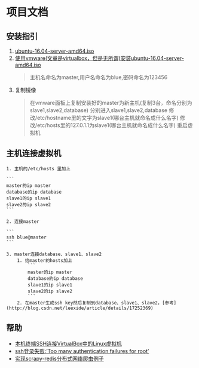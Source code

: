 # 项目文档

## 安装指引

1. [ubuntu-16.04-server-amd64.iso](http://releases.ubuntu.com/16.04/ubuntu-16.04-server-amd64.iso)
2. [使用vmware(文章是virtualbox，但是无所谓)安装ubuntu-16.04-server-amd64.iso](http://www.linuxidc.com/Linux/2016-08/134583.htm)
    > 主机名命名为master,用户名命名为blue,密码命名为123456
3. 复制镜像
    > 在vmware面板上复制安装好的master为新主机(复制3台，命名分别为slave1,slave2,database)
    > 分别进入slave1,slave2,database
    > 修改/etc/hostname里的文字为slave1(哪台主机就命名成什么名字)
    > 修改/etc/hosts里的127.0.1.1为slave1(哪台主机就命名成什么名字)
    > 重启虚拟机

## 主机连接虚拟机
    1. 主机的/etc/hosts 里加上
    
    ```
    master的ip master
    database的ip database
    slave1的ip slave1
    slave2的ip slave2
    ```
    
    2. 连接master
    
    ```
    ssh blue@master
    ```
    
    3. master连接database、slave1、slave2
        1. 给master的hosts加上
            ```
            master的ip master
            database的ip database
            slave1的ip slave1
            slave2的ip slave2
            ```
        2. 在master生成ssh key然后复制到database、slave1、slave2，[参考](http://blog.csdn.net/leexide/article/details/17252369)
    
## 帮助
- [本机终端SSH连接VirtualBox中的Linux虚拟机](https://itbilu.com/linux/management/4Jy8JsAIM.html)
- [ssh登录失败:’Too many authentication failures for root’](http://bbs.iosre.com/t/ssh-too-many-authentication-failures-for-root/306)
- [实现scrapy-redis分布式网络爬虫例子](http://yanyan0108.blog.163.com/blog/static/173747928201591524728727/)